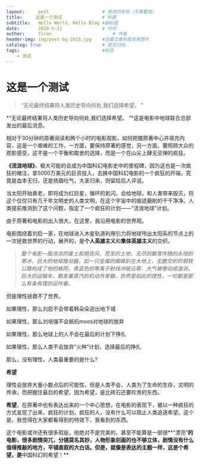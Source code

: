```yaml
---
layout:     post   				    # 使用的布局（不需要改）
title:     这是一个测试 				# 标题 
subtitle:   Hello World, Hello Blog #副标题
date:       2020-5-11 				# 时间
author:     Yiran 						# 作者
header-img: img/post-bg-2015.jpg 	#这篇文章标题背景图片
catalog: true 						# 是否归档
tags:								#标签
    - 测试
---
```

# 这是一个测试
> “无论最终结果将人类历史导向何处,我们选择希望。 ”

*“无论最终结果将人类历史导向何处,我们选择希望。 ”*这是电影中地球联合总部发出的最后消息。

相对于30分钟的原著阅读和两个小时的电影观影，如何把握原著中心并填充内容，这是一个艰难的工作，一方面，要保持原著的感觉，另一方面，要照顾大众的观影感受，这不是一个平衡和取舍的选择，而是一个在山尖上肆无忌惮的疯狂。

**《流浪地球》**，极大可能的会成为中国科幻电影史中的里程碑，因为这也是一次疯狂的赌注，拿5000万美元的巨资投入，去换中国科幻电影的一个疯狂的开端，究竟是血本无归，还是扬眉吐气，大圣归来，则留给后人评说。

当太阳开始衰老，即将成为红巨星，循环的氦闪，会给地球，和人类带来毁灭，将这个仅仅只有几千年文明史的人类文明，在这个宇宙中的痕迹磨削的干干净净。人类提前推测到了这个问题，指定了一个疯狂的计划——“流浪地球”计划。

由于原著和电影的出入很大，在这里，我沿用电影的世界观。

电影围绕着刘启一家，在地球进入木星轨道利用引力将地球甩出太阳系的节点上的一次拯救世界的行动，展开的，是**个人英雄主义**和**集体英雄主义**的交织。

> *整个电影一股浓浓的废土和朋克风，荒芜的土地，无尽的飘雪伴随的永恒的寒冰，巨大的地球推动器，如一只金属的蜘蛛趴在大地上，无数交织的钢铁公路构成了他的蛛网，青蓝色的等离子射线冲破云霄，大气被卷动成漩涡，巨大的运输车，散发着蒸汽的机动外骨骼，世界是如此的理性，一切都是那么有条有理的运作着。*

但是理性拯救不了世界。

如果理性，那么刘启不会带着韩朵朵逃出地下城

如果理性，那么刘培强不会抵抗moos对地球的放弃

如果理性，那么地球上的人不会在最后的计划下挣扎

如果理性，那么人类不会放弃“火种”计划，选择最后的挣扎

那么，没有理性，人类最重要的是什么?

**希望**

理性会放弃大量小数点后的可能性，但是人类不会，人类为了生命的生存，文明的传承，而把握住最后的希望，因为希望，是比砖石还要珍贵的东西。

**希望**，在原著中也有表达出来的一个中心思想，在电影的表现下，被以一种疯狂的方式呈现了出来，疯狂的计划，疯狂的人，没有什么可以阻止人类追逐希望。这个是，我觉得在大家都看得到的特效下，我看到的东西。

这个电影或许还有很多瑕疵，他绝对不是完美的，甚至不能算是一部很**“漂亮”**的电影，很多剧情突兀，分镜莫名其妙，人物形象刻画的也不够立体，剧情没有什么值得推敲的地方，平铺直叙的大白话。但是，就像是表达的主题一样，这是个希望，是**中国科幻的希望！**

